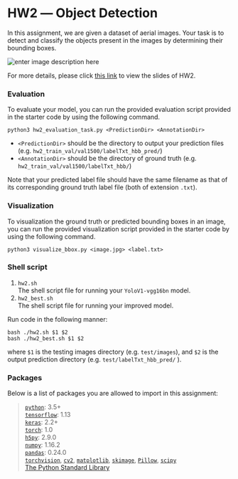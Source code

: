 
# HW2 ― Object Detection
In this assignment, we are given a dataset of aerial images. Your task is to detect and classify the objects present in the images by determining their bounding boxes.

![enter image description here](https://lh3.googleusercontent.com/jUokHJn3aphsNTopJSh_tMxOvCTHK65EJLCVV-RBW-2LRxSIla7aS8KmbtKn05mcwUxDuIxF8b4)

For more details, please click [this link](https://docs.google.com/presentation/d/1CiO0rZzYbPabMjcgDGfRS6V85bRTLvR5cY3jiEngeLc/edit?usp=sharing) to view the slides of HW2.

### Evaluation
To evaluate your model, you can run the provided evaluation script provided in the starter code by using the following command.

    python3 hw2_evaluation_task.py <PredictionDir> <AnnotationDir>

 - `<PredictionDir>` should be the directory to output your prediction files (e.g. `hw2_train_val/val1500/labelTxt_hbb_pred/`)
 - `<AnnotationDir>` should be the directory of ground truth (e.g. `hw2_train_val/val1500/labelTxt_hbb/`)

Note that your predicted label file should have the same filename as that of its corresponding ground truth label file (both of extension ``.txt``).

### Visualization
To visualization the ground truth or predicted bounding boxes in an image, you can run the provided visualization script provided in the starter code by using the following command.

    python3 visualize_bbox.py <image.jpg> <label.txt>


### Shell script

 1.   `hw2.sh`  
The shell script file for running your `YoloV1-vgg16bn` model.
 2.   `hw2_best.sh`  
The shell script file for running your improved model.

Run code in the following manner:

    bash ./hw2.sh $1 $2
    bash ./hw2_best.sh $1 $2
where `$1` is the testing images directory (e.g. `test/images`), and `$2` is the output prediction directory (e.g. `test/labelTxt_hbb_pred/` ).

### Packages
Below is a list of packages you are allowed to import in this assignment:

> [`python`](https://www.python.org/): 3.5+  
> [`tensorflow`](https://www.tensorflow.org/): 1.13  
> [`keras`](https://keras.io/): 2.2+  
> [`torch`](https://pytorch.org/): 1.0  
> [`h5py`](https://www.h5py.org/): 2.9.0  
> [`numpy`](http://www.numpy.org/): 1.16.2  
> [`pandas`](https://pandas.pydata.org/): 0.24.0  
> [`torchvision`](https://pypi.org/project/torchvision/), [`cv2`](https://pypi.org/project/opencv-python/), [`matplotlib`](https://matplotlib.org/), [`skimage`](https://scikit-image.org/), [`Pillow`](https://pillow.readthedocs.io/en/stable/), [`scipy`](https://www.scipy.org/)  
> [The Python Standard Library](https://docs.python.org/3/library/)


